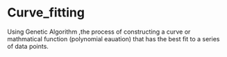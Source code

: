 # Curve_fitting

Using Genetic Algorithm ,the process of constructing a curve or mathmatical function (polynomial eauation) that has the best fit to 
a series of data points.
